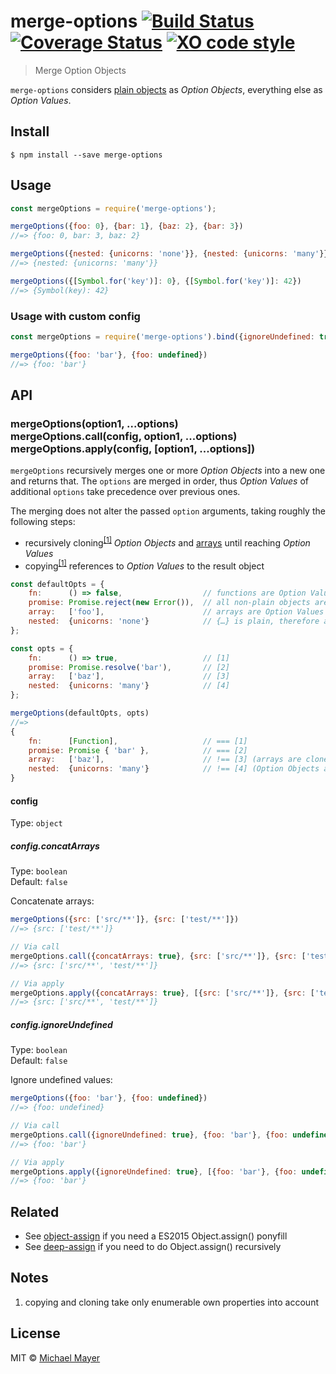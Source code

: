 # merge-options [![Build Status](https://travis-ci.org/schnittstabil/merge-options.svg?branch=master)](https://travis-ci.org/schnittstabil/merge-options) [![Coverage Status](https://coveralls.io/repos/schnittstabil/merge-options/badge.svg?branch=master&service=github)](https://coveralls.io/github/schnittstabil/merge-options?branch=master) [![XO code style](https://img.shields.io/badge/code_style-XO-5ed9c7.svg)](https://github.com/sindresorhus/xo)


> Merge Option Objects

`merge-options` considers [plain objects](https://github.com/sindresorhus/is-plain-obj) as *Option Objects*, everything else as *Option Values*.

## Install

```
$ npm install --save merge-options
```

## Usage

```js
const mergeOptions = require('merge-options');

mergeOptions({foo: 0}, {bar: 1}, {baz: 2}, {bar: 3})
//=> {foo: 0, bar: 3, baz: 2}

mergeOptions({nested: {unicorns: 'none'}}, {nested: {unicorns: 'many'}})
//=> {nested: {unicorns: 'many'}}

mergeOptions({[Symbol.for('key')]: 0}, {[Symbol.for('key')]: 42})
//=> {Symbol(key): 42}
```

### Usage with custom config

```js
const mergeOptions = require('merge-options').bind({ignoreUndefined: true});

mergeOptions({foo: 'bar'}, {foo: undefined})
//=> {foo: 'bar'}
```

## API

### mergeOptions(option1, ...options)<br/>mergeOptions.call(config, option1, ...options)<br/>mergeOptions.apply(config, [option1, ...options])

`mergeOptions` recursively merges one or more *Option Objects* into a new one and returns that. The `options` are merged in order, thus *Option Values* of additional `options` take precedence over previous ones.

The merging does not alter the passed `option` arguments, taking roughly the following steps:
* recursively cloning<sup><a href="#note1">[1]</a></sup> *Option Objects* and [arrays](https://developer.mozilla.org/en-US/docs/Web/JavaScript/Reference/Global_Objects/Array/isArray) until reaching *Option Values*
* copying<sup><a href="#note1">[1]</a></sup> references to *Option Values* to the result object


```js
const defaultOpts = {
	fn:      () => false,                  // functions are Option Values
	promise: Promise.reject(new Error()),  // all non-plain objects are Option Values
	array:   ['foo'],                      // arrays are Option Values
	nested:  {unicorns: 'none'}            // {…} is plain, therefore an Option Object
};

const opts = {
	fn:      () => true,                   // [1]
	promise: Promise.resolve('bar'),       // [2]
	array:   ['baz'],                      // [3]
	nested:  {unicorns: 'many'}            // [4]
};

mergeOptions(defaultOpts, opts)
//=>
{
	fn:      [Function],                   // === [1]
	promise: Promise { 'bar' },            // === [2]
	array:   ['baz'],                      // !== [3] (arrays are cloned)
	nested:  {unicorns: 'many'}            // !== [4] (Option Objects are cloned)
}
```

#### config

Type: `object`

##### config.concatArrays

Type: `boolean`<br/>Default: `false`

Concatenate arrays:

```js
mergeOptions({src: ['src/**']}, {src: ['test/**']})
//=> {src: ['test/**']}

// Via call
mergeOptions.call({concatArrays: true}, {src: ['src/**']}, {src: ['test/**']})
//=> {src: ['src/**', 'test/**']}

// Via apply
mergeOptions.apply({concatArrays: true}, [{src: ['src/**']}, {src: ['test/**']}])
//=> {src: ['src/**', 'test/**']}
```

##### config.ignoreUndefined

Type: `boolean`<br/>Default: `false`

Ignore undefined values:

```js
mergeOptions({foo: 'bar'}, {foo: undefined})
//=> {foo: undefined}

// Via call
mergeOptions.call({ignoreUndefined: true}, {foo: 'bar'}, {foo: undefined})
//=> {foo: 'bar'}

// Via apply
mergeOptions.apply({ignoreUndefined: true}, [{foo: 'bar'}, {foo: undefined}])
//=> {foo: 'bar'}
```


## Related

* See [object-assign](https://github.com/sindresorhus/object-assign) if you need a ES2015 Object.assign() ponyfill
* See [deep-assign](https://github.com/sindresorhus/deep-assign) if you need to do Object.assign() recursively

## Notes

<ol>
	<li id="note1">copying and cloning take only enumerable own properties into account</li>
</ol>

## License

MIT © [Michael Mayer](http://schnittstabil.de)
